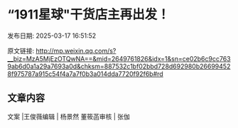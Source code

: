 # “1911星球"干货店主再出发！

发布日期: 2025-03-17 16:51:52

原文链接: http://mp.weixin.qq.com/s?__biz=MzA5MjEzOTQwNA==&mid=2649761826&idx=1&sn=ce02b6c9cc7639ab6d0a1a29a7693a0d&chksm=887532c1bf02bbd728d692980b266994528f975787a915c54f4a7a7f0b3a014dda7720f92f6b#rd

## 文章内容

文案 |王俊薇编辑 | 杨景然 董筱菡审核 | 张伽